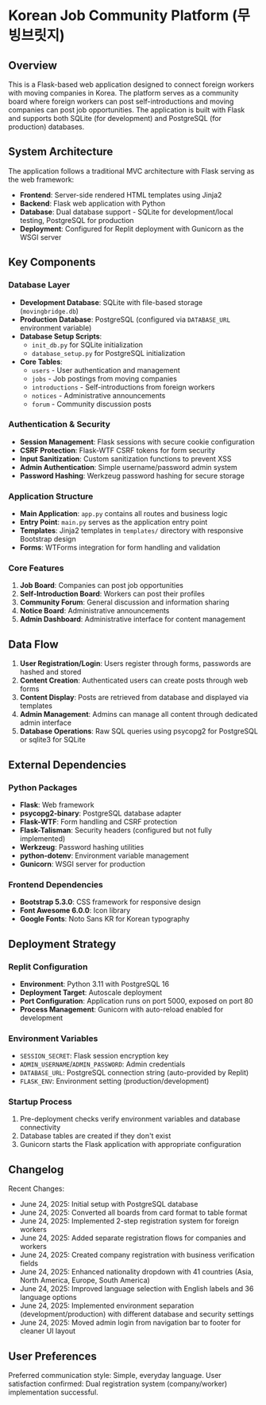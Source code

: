 # Korean Job Community Platform (무빙브릿지)

## Overview

This is a Flask-based web application designed to connect foreign workers with moving companies in Korea. The platform serves as a community board where foreign workers can post self-introductions and moving companies can post job opportunities. The application is built with Flask and supports both SQLite (for development) and PostgreSQL (for production) databases.

## System Architecture

The application follows a traditional MVC architecture with Flask serving as the web framework:

- **Frontend**: Server-side rendered HTML templates using Jinja2
- **Backend**: Flask web application with Python
- **Database**: Dual database support - SQLite for development/local testing, PostgreSQL for production
- **Deployment**: Configured for Replit deployment with Gunicorn as the WSGI server

## Key Components

### Database Layer
- **Development Database**: SQLite with file-based storage (`movingbridge.db`)
- **Production Database**: PostgreSQL (configured via `DATABASE_URL` environment variable)
- **Database Setup Scripts**: 
  - `init_db.py` for SQLite initialization
  - `database_setup.py` for PostgreSQL initialization
- **Core Tables**:
  - `users` - User authentication and management
  - `jobs` - Job postings from moving companies
  - `introductions` - Self-introductions from foreign workers
  - `notices` - Administrative announcements
  - `forum` - Community discussion posts

### Authentication & Security
- **Session Management**: Flask sessions with secure cookie configuration
- **CSRF Protection**: Flask-WTF CSRF tokens for form security
- **Input Sanitization**: Custom sanitization functions to prevent XSS
- **Admin Authentication**: Simple username/password admin system
- **Password Hashing**: Werkzeug password hashing for secure storage

### Application Structure
- **Main Application**: `app.py` contains all routes and business logic
- **Entry Point**: `main.py` serves as the application entry point
- **Templates**: Jinja2 templates in `templates/` directory with responsive Bootstrap design
- **Forms**: WTForms integration for form handling and validation

### Core Features
1. **Job Board**: Companies can post job opportunities
2. **Self-Introduction Board**: Workers can post their profiles
3. **Community Forum**: General discussion and information sharing
4. **Notice Board**: Administrative announcements
5. **Admin Dashboard**: Administrative interface for content management

## Data Flow

1. **User Registration/Login**: Users register through forms, passwords are hashed and stored
2. **Content Creation**: Authenticated users can create posts through web forms
3. **Content Display**: Posts are retrieved from database and displayed via templates
4. **Admin Management**: Admins can manage all content through dedicated admin interface
5. **Database Operations**: Raw SQL queries using psycopg2 for PostgreSQL or sqlite3 for SQLite

## External Dependencies

### Python Packages
- **Flask**: Web framework
- **psycopg2-binary**: PostgreSQL database adapter
- **Flask-WTF**: Form handling and CSRF protection
- **Flask-Talisman**: Security headers (configured but not fully implemented)
- **Werkzeug**: Password hashing utilities
- **python-dotenv**: Environment variable management
- **Gunicorn**: WSGI server for production

### Frontend Dependencies
- **Bootstrap 5.3.0**: CSS framework for responsive design
- **Font Awesome 6.0.0**: Icon library
- **Google Fonts**: Noto Sans KR for Korean typography

## Deployment Strategy

### Replit Configuration
- **Environment**: Python 3.11 with PostgreSQL 16
- **Deployment Target**: Autoscale deployment
- **Port Configuration**: Application runs on port 5000, exposed on port 80
- **Process Management**: Gunicorn with auto-reload enabled for development

### Environment Variables
- `SESSION_SECRET`: Flask session encryption key
- `ADMIN_USERNAME`/`ADMIN_PASSWORD`: Admin credentials
- `DATABASE_URL`: PostgreSQL connection string (auto-provided by Replit)
- `FLASK_ENV`: Environment setting (production/development)

### Startup Process
1. Pre-deployment checks verify environment variables and database connectivity
2. Database tables are created if they don't exist
3. Gunicorn starts the Flask application with appropriate configuration

## Changelog

Recent Changes:
- June 24, 2025: Initial setup with PostgreSQL database
- June 24, 2025: Converted all boards from card format to table format
- June 24, 2025: Implemented 2-step registration system for foreign workers
- June 24, 2025: Added separate registration flows for companies and workers
- June 24, 2025: Created company registration with business verification fields
- June 24, 2025: Enhanced nationality dropdown with 41 countries (Asia, North America, Europe, South America)
- June 24, 2025: Improved language selection with English labels and 36 language options
- June 24, 2025: Implemented environment separation (development/production) with different database and security settings
- June 24, 2025: Moved admin login from navigation bar to footer for cleaner UI layout

## User Preferences

Preferred communication style: Simple, everyday language.
User satisfaction confirmed: Dual registration system (company/worker) implementation successful.